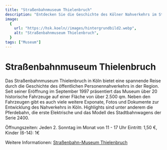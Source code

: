 ```yaml
---
title: "Straßenbahnmuseum Thielenbruch"
description: "Entdecken Sie die Geschichte des Kölner Nahverkehrs im Straßenbahn-Museum"
image:
  {
    url: "https://hsk.koeln//images/hintergrundbild2.webp",
    alt: "Straßenbahnmuseum Thielenbruch",
  }
tags: ["Museum"]
---
```


# Straßenbahnmuseum Thielenbruch

Das Straßenbahnmuseum Thielenbruch in Köln bietet eine spannende Reise durch die Geschichte des öffentlichen Personennahverkehrs in der Region. Seit seiner Eröffnung im September 1997 präsentiert das Museum über 20 historische Fahrzeuge auf einer Fläche von über 2.500 qm. Neben den Fahrzeugen gibt es auch viele weitere Exponate, Fotos und Dokumente zur Entwicklung des Nahverkehrs in Köln. Highlights sind unter anderem die Pferdebahn, die erste Elektrische und das Modell des Stadtbahnwagens der Serie 2400.

Öffnungszeiten: Jeden 2. Sonntag im Monat von 11 - 17 Uhr
Eintritt: 1,50 €, Kinder (6-14): 1€

Weitere Informationen: [Straßenbahn-Museum Thielenbruch](https://hsk.koeln/)
